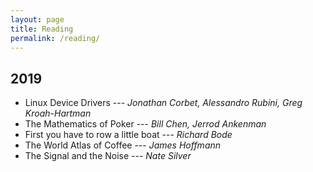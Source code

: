 ```yaml
---
layout: page
title: Reading
permalink: /reading/
---
```

## 2019
-	Linux Device Drivers --- _Jonathan Corbet, Alessandro Rubini, Greg Kroah-Hartman_
-	The Mathematics of Poker --- _Bill Chen, Jerrod Ankenman_
-	First you have to row a little boat --- _Richard Bode_
-	The World Atlas of Coffee --- _James Hoffmann_
-	The Signal and the Noise --- _Nate Silver_
